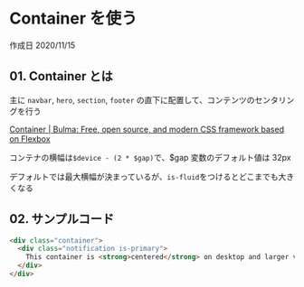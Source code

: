 # Container を使う

作成日 2020/11/15

## 01. Container とは

主に `navbar`, `hero`, `section`, `footer` の直下に配置して、コンテンツのセンタリングを行う

[Container \| Bulma: Free, open source, and modern CSS framework based on Flexbox](https://bulma.io/documentation/layout/container/)

コンテナの横幅は`$device - (2 * $gap)`で、\$gap 変数のデフォルト値は 32px

デフォルトでは最大横幅が決まっているが、`is-fluid`をつけるとどこまでも大きくなる

## 02. サンプルコード

```html
<div class="container">
  <div class="notification is-primary">
    This container is <strong>centered</strong> on desktop and larger viewports.
  </div>
</div>
```
